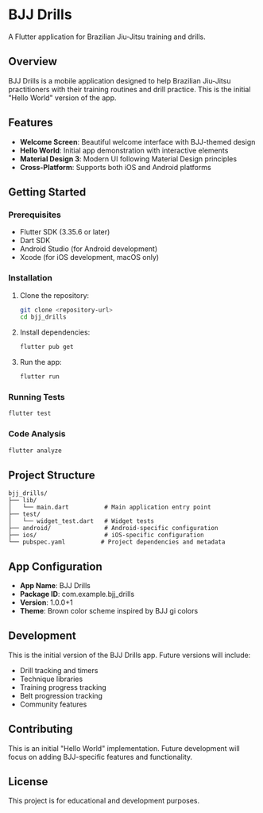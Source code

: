 # BJJ Drills

A Flutter application for Brazilian Jiu-Jitsu training and drills.

## Overview

BJJ Drills is a mobile application designed to help Brazilian Jiu-Jitsu practitioners with their training routines and drill practice. This is the initial "Hello World" version of the app.

## Features

- **Welcome Screen**: Beautiful welcome interface with BJJ-themed design
- **Hello World**: Initial app demonstration with interactive elements
- **Material Design 3**: Modern UI following Material Design principles
- **Cross-Platform**: Supports both iOS and Android platforms

## Getting Started

### Prerequisites

- Flutter SDK (3.35.6 or later)
- Dart SDK
- Android Studio (for Android development)
- Xcode (for iOS development, macOS only)

### Installation

1. Clone the repository:
   ```bash
   git clone <repository-url>
   cd bjj_drills
   ```

2. Install dependencies:
   ```bash
   flutter pub get
   ```

3. Run the app:
   ```bash
   flutter run
   ```

### Running Tests

```bash
flutter test
```

### Code Analysis

```bash
flutter analyze
```

## Project Structure

```
bjj_drills/
├── lib/
│   └── main.dart          # Main application entry point
├── test/
│   └── widget_test.dart   # Widget tests
├── android/               # Android-specific configuration
├── ios/                   # iOS-specific configuration
└── pubspec.yaml          # Project dependencies and metadata
```

## App Configuration

- **App Name**: BJJ Drills
- **Package ID**: com.example.bjj_drills
- **Version**: 1.0.0+1
- **Theme**: Brown color scheme inspired by BJJ gi colors

## Development

This is the initial version of the BJJ Drills app. Future versions will include:

- Drill tracking and timers
- Technique libraries
- Training progress tracking
- Belt progression tracking
- Community features

## Contributing

This is an initial "Hello World" implementation. Future development will focus on adding BJJ-specific features and functionality.

## License

This project is for educational and development purposes.